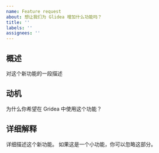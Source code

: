 ```yaml
---
name: Feature request
about: 想让我们为 Glidea 增加什么功能吗？
title: ''
labels: ''
assignees: ''
---
```


## 概述 

对这个新功能的一段描述



## 动机

为什么你希望在 Gridea 中使用这个功能？



## 详细解释

详细描述这个新功能。 如果这是一个小功能，你可以忽略这部分。